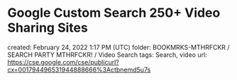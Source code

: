# Google Custom Search 250+ Video Sharing Sites

created: February 24, 2022 1:17 PM (UTC)
folder: BOOKMRKS-MTHRFCKR / SEARCH PARTY MTHRFCKR! / Video Search
tags: Search, video
url: https://cse.google.com/cse/publicurl?cx=001794496531944888666%3Actbnemd5u7s
